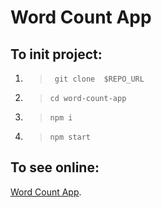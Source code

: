 # Word Count App

## To init project:

1. > ``` git clone  $REPO_URL```

2. > ``` cd word-count-app ```

3. > ``` npm i ```

4. > ``` npm start ```

## To see online:

[Word Count App](https://word-counter-app-mack.herokuapp.com/).
